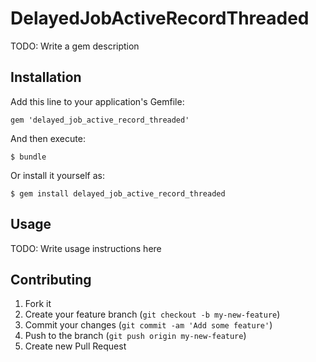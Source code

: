 # DelayedJobActiveRecordThreaded

TODO: Write a gem description

## Installation

Add this line to your application's Gemfile:

    gem 'delayed_job_active_record_threaded'

And then execute:

    $ bundle

Or install it yourself as:

    $ gem install delayed_job_active_record_threaded

## Usage

TODO: Write usage instructions here

## Contributing

1. Fork it
2. Create your feature branch (`git checkout -b my-new-feature`)
3. Commit your changes (`git commit -am 'Add some feature'`)
4. Push to the branch (`git push origin my-new-feature`)
5. Create new Pull Request
